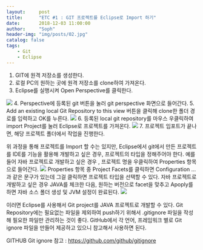 ```yaml
---
layout:     post
title:      "ETC #1 : GIT 프로젝트를 Eclipse로 Import 하기"
date:       2018-12-03 11:00:00
author:     "Soph"
header-img: "img/posts/02.jpg"
catalog: false
tags:
    - Git
    - Eclipse
---
```


1. GIT에 원격 저장소를 생성한다.
2. 로컬 PC의 원하는 곳에 원격 저장소를 clone하여 가져온다.
3. Eclipse를 실행시켜 Open Perspective를 클릭한다.
<img src="https://soph0610.github.io/img/posts/etc01_01.png"/>
4. Perspective에 등록된 git 버튼을 눌러 git perspective 화면으로 들어간다.
5. Add an existing local Git Repository to this view 버튼을 클릭해 clone한 폴더 경로를 입력하고 OK를 누른다.
<img src="https://soph0610.github.io/img/posts/etc01_02.png"/>
6. 등록된 local git repository를 마우스 우클릭하여 import Project를 눌러 Eclipse로 프로젝트를 가져온다.
<img src="https://soph0610.github.io/img/posts/etc01_03.png"/>
7. 프로젝트 임포트가 끝나면, 해당 프로젝트 폴더에서 작업을 진행한다. 



   위 과정을 통해 프로젝트를 Import 할 수는 있지만, Eclipse에서 git에서 만든 프로젝트를 IDE를 기능을 활용해 개발하고 싶은 경우, 프로젝트의 타입을 정해주어야 한다. 예를 들어 자바 프로젝트로 개발하고 싶은 경우 , 프로젝트 명을 우클릭하여 Properties 항목으로 들어간다.
   <img src="https://soph0610.github.io/img/posts/etc01_04.png"/>
   Properties 항목 중 Project Facets를 클릭하면 Configuration ... 과 같은 문구가 있는데 그걸 클릭하면 프로젝트 타입을 선택할 수 있다. 자바 프로젝트로 개발하고 싶은 경우 JAVA를 체크한 다음, 원하는 버전으로 facet을 맞추고 Apoply를 하면 자바 소스 폴더 생성 및 JVM 설정이 완료된다.
   <img src="https://soph0610.github.io/img/posts/etc01_05.png"/>
   
   이러면 Eclipse를 사용해서 Git project를 JAVA 프로젝트로 개발할 수 있다. Git Repository에는 필요없는 파일을 제외하여 push하기 위해서 .gitignore 파일을 작성해 필요한 파일만 관리하는 것이 좋다. GitHub에서 각 언어, 프레임워크 별로 Git ignore 파일을 만들어 제공하고 있으니 참고해서 사용하면 된다.
   
   GITHUB Git ignore 참고 : https://github.com/github/gitignore
   





